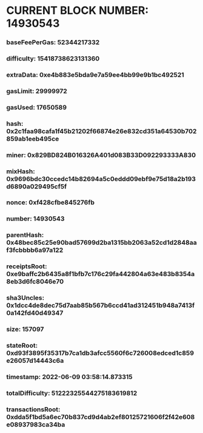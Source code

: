 # CURRENT BLOCK NUMBER: 14930543

### baseFeePerGas: 52344217332
### difficulty: 15418738623131360
### extraData: 0xe4b883e5bda9e7a59ee4bb99e9b1bc492521
### gasLimit: 29999972
### gasUsed: 17650589
### hash: 0x2c1faa98cafa1f45b21202f66874e26e832cd351a64530b702859ab1eeb495ce
### miner: 0x829BD824B016326A401d083B33D092293333A830
### mixHash: 0x9696bdc30ccedc14b82694a5c0eddd09ebf9e75d18a2b193d6890a029495cf5f
### nonce: 0xf428cfbe845276fb
### number: 14930543
### parentHash: 0x48bec85c25e90bad57699d2ba1315bb2063a52cd1d2848aaf3fcbbbb6a97a122
### receiptsRoot: 0xe9baffc2b6435a8f1bfb7c176c29fa442804a63e483b8354a8eb3d6fc8046e70
### sha3Uncles: 0x1dcc4de8dec75d7aab85b567b6ccd41ad312451b948a7413f0a142fd40d49347
### size: 157097
### stateRoot: 0xd93f3895f35317b7ca1db3afcc5560f6c726008edced1c859e26057d14443c6a
### timestamp: 2022-06-09 03:58:14.873315
### totalDifficulty: 51222325544275183619812
### transactionsRoot: 0xdda5f1bd5a6ec70b837cd9d4ab2ef80125721606f2f42e608e08937983ca34ba
